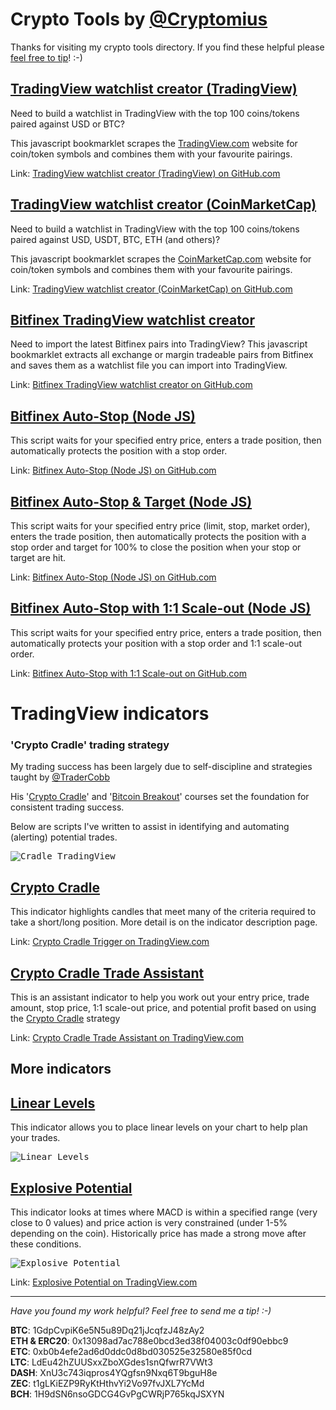 # Crypto Tools by [@Cryptomius](https://twitter.com/cryptomius) 
Thanks for visiting my crypto tools directory. If you find these helpful please [feel free to tip](#tips)! :-)


## [TradingView watchlist creator (TradingView)](https://github.com/cryptomius/tradingview-top-100)

Need to build a watchlist in TradingView with the top 100 coins/tokens paired against USD or BTC?

This javascript bookmarklet scrapes the [TradingView.com](http://www.tradingview.com) website for coin/token symbols and combines them with your favourite pairings.

Link: [TradingView watchlist creator (TradingView) on GitHub.com](https://github.com/cryptomius/tradingview-top-100)

## [TradingView watchlist creator (CoinMarketCap)](https://github.com/cryptomius/cmc100)

Need to build a watchlist in TradingView with the top 100 coins/tokens paired against USD, USDT, BTC, ETH (and others)?

This javascript bookmarklet scrapes the [CoinMarketCap.com](http://www.coinmarketcap.com) website for coin/token symbols and combines them with your favourite pairings.

Link: [TradingView watchlist creator (CoinMarketCap) on GitHub.com](https://github.com/cryptomius/cmc100)

## [Bitfinex TradingView watchlist creator](https://github.com/cryptomius/Bitfinex-TradingView-Watchlist)

Need to import the latest Bitfinex pairs into TradingView? 
This javascript bookmarklet extracts all exchange or margin tradeable pairs from Bitfinex and saves them as a watchlist file you can import into TradingView.

Link: [Bitfinex TradingView watchlist creator on GitHub.com](https://github.com/cryptomius/Bitfinex-TradingView-Watchlist)

## [Bitfinex Auto-Stop (Node JS)](https://github.com/cryptomius/Bitfinex-Auto-Stop)

This script waits for your specified entry price, enters a trade position, then automatically protects the position with a stop order.

Link: [Bitfinex Auto-Stop (Node JS) on GitHub.com](https://github.com/cryptomius/Bitfinex-Auto-Stop)

## [Bitfinex Auto-Stop & Target (Node JS)](https://github.com/cryptomius/Bitfinex-oco)

This script waits for your specified entry price (limit, stop, market order), enters the trade position, then automatically protects the position with a stop order and target for 100% to close the position when your stop or target are hit.

Link: [Bitfinex Auto-Stop (Node JS) on GitHub.com](https://github.com/cryptomius/Bitfinex-oco)

## [Bitfinex Auto-Stop with 1:1 Scale-out (Node JS)](https://github.com/cryptomius/Bitfinex-Auto-Stop-121-Scale-Out)

This script waits for your specified entry price, enters a trade position, then automatically protects your position with a stop order and 1:1 scale-out order.

Link: [Bitfinex Auto-Stop with 1:1 Scale-out on GitHub.com](https://github.com/cryptomius/Bitfinex-Auto-Stop-121-Scale-Out)

# TradingView indicators

### 'Crypto Cradle' trading strategy

My trading success has been largely due to self-discipline and strategies taught by [@TraderCobb](https://twitter.com/TraderCobb) 

His '[Crypto Cradle](https://www.tradercobb.com/packages/ref/76/)' and '[Bitcoin Breakout](https://www.tradercobb.com/packages/ref/76/)' courses set the foundation for consistent trading success. 

Below are scripts I've written to assist in identifying and automating (alerting) potential trades.

<kbd>![Cradle TradingView](https://s3.tradingview.com/c/cNHOAIDP_mid.png)</kbd>

## [Crypto Cradle](https://www.tradingview.com/script/NqzFpfex-Crypto-Cradle-trigger/)

This indicator highlights candles that meet many of the criteria required to take a short/long position. More detail is on the indicator description page.

Link: [Crypto Cradle Trigger on TradingView.com](https://www.tradingview.com/script/NqzFpfex-Crypto-Cradle-trigger/) 

## [Crypto Cradle Trade Assistant](https://www.tradingview.com/script/cNHOAIDP-Crypto-Cradle-Trade-Assistant/)

This is an assistant indicator to help you work out your entry price, trade amount, stop price, 1:1 scale-out price, and potential profit based on using the [Crypto Cradle](https://www.tradercobb.com/packages/ref/76/) strategy

Link: [Crypto Cradle Trade Assistant on TradingView.com](https://www.tradingview.com/script/cNHOAIDP-Crypto-Cradle-Trade-Assistant/)

## More indicators

## [Linear Levels](https://www.tradingview.com/script/6zrmtVer-Linear-Levels/)

This indicator allows you to place linear levels on your chart to help plan your trades.

<kbd>![Linear Levels](https://s3.tradingview.com/6/6zrmtVer_mid.png)</kbd>


## [Explosive Potential](https://www.tradingview.com/script/rwBArbXJ-Explosive-Potential/)

This indicator looks at times where MACD is within a specified range (very close to 0 values) and price action is very constrained (under 1-5% depending on the coin). Historically price has made a strong move after these conditions.

<kbd>![Explosive Potential](https://s3.tradingview.com/r/rwBArbXJ_mid.png)</kbd>

Link: [Explosive Potential on TradingView.com](https://www.tradingview.com/script/rwBArbXJ-Explosive-Potential/)

---
<a name="tips"></a>*Have you found my work helpful? Feel free to send me a tip! :-)*

**BTC**: 1GdpCvpiK6e5N5u89Dq21jJcqfzJ48zAy2  
**ETH & ERC20**: 0x13098ad7ac788e0bcd3ed38f04003c0df90ebbc9  
**ETC**: 0xb0b4efe2ad6d0ddc0d8bd030525e32580e85f0cd  
**LTC**: LdEu42hZUUSxxZboXGdes1snQfwrR7VWt3  
**DASH**: XnU3c743iqpros4YQgfsn9Nxq6T9bguH8e  
**ZEC**: t1gLKiEZP9RyKtHthvYi2Vo97fvJXL7YcMd  
**BCH**: 1H9dSN6nsoGDCG4GvPgCWRjP765kqJSXYN
